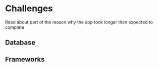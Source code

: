 # Challenges

Read about part of the reason why the app took longer than expected to complete

## Database

## Frameworks
